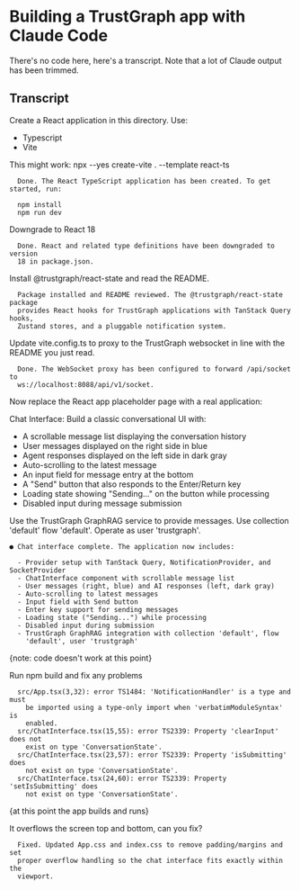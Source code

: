 
# Building a TrustGraph app with Claude Code

There's no code here, here's a transcript.  Note that a lot of Claude
output has been trimmed.

## Transcript

Create a React application in this directory.  Use:
- Typescript
- Vite

This might work:
npx --yes create-vite . --template react-ts

```
  Done. The React TypeScript application has been created. To get started, run:

  npm install
  npm run dev
```

Downgrade to React 18

```
  Done. React and related type definitions have been downgraded to version
  18 in package.json.
```

Install @trustgraph/react-state and read the README.

```
  Package installed and README reviewed. The @trustgraph/react-state package
  provides React hooks for TrustGraph applications with TanStack Query hooks,
  Zustand stores, and a pluggable notification system.
```

Update vite.config.ts to proxy to the TrustGraph websocket in line with
the README you just read.

```
  Done. The WebSocket proxy has been configured to forward /api/socket to
  ws://localhost:8088/api/v1/socket.
```

Now replace the React app placeholder page with a real application:

Chat Interface: Build a classic conversational UI with:
- A scrollable message list displaying the conversation history
- User messages displayed on the right side in blue
- Agent responses displayed on the left side in dark gray
- Auto-scrolling to the latest message
- An input field for message entry at the bottom
- A "Send" button that also responds to the Enter/Return key
- Loading state showing "Sending..." on the button while processing
- Disabled input during message submission

Use the TrustGraph GraphRAG service to provide messages.  Use
collection 'default' flow 'default'.  Operate as user 'trustgraph'.

```
● Chat interface complete. The application now includes:

  - Provider setup with TanStack Query, NotificationProvider, and SocketProvider
  - ChatInterface component with scrollable message list
  - User messages (right, blue) and AI responses (left, dark gray)
  - Auto-scrolling to latest messages
  - Input field with Send button
  - Enter key support for sending messages
  - Loading state ("Sending...") while processing
  - Disabled input during submission
  - TrustGraph GraphRAG integration with collection 'default', flow
    'default', user 'trustgraph'
```

{note: code doesn't work at this point}

Run npm build and fix any problems

```
  src/App.tsx(3,32): error TS1484: 'NotificationHandler' is a type and must
    be imported using a type-only import when 'verbatimModuleSyntax' is
    enabled.
  src/ChatInterface.tsx(15,55): error TS2339: Property 'clearInput' does not
    exist on type 'ConversationState'.
  src/ChatInterface.tsx(23,57): error TS2339: Property 'isSubmitting' does
    not exist on type 'ConversationState'.
  src/ChatInterface.tsx(24,60): error TS2339: Property 'setIsSubmitting' does
    not exist on type 'ConversationState'.
```

{at this point the app builds and runs}

It overflows the screen top and bottom, can you fix? 

```
  Fixed. Updated App.css and index.css to remove padding/margins and set
  proper overflow handling so the chat interface fits exactly within the
  viewport.
```



